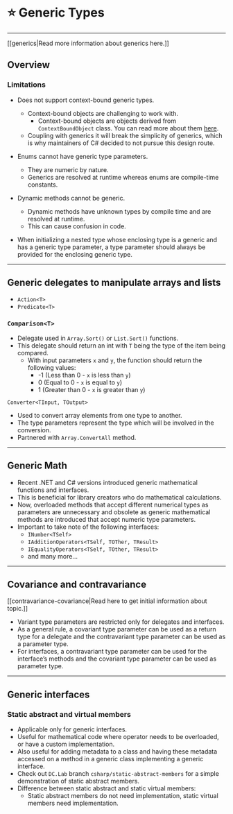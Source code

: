 # ⭐ Generic Types
---

[[generics|Read more information about generics here.]]

## Overview

### Limitations

- Does not support context-bound generic types.
    - Context-bound objects are challenging to work with.
        - Context-bound objects are objects derived from `ContextBoundObject` class. You can read more about them [here](https://www.notion.so/Miscellaneous-fa65dfdc3bef4994adefa553f0f6c6f3?pvs=21).
    - Coupling with generics it will break the simplicity of generics, which is why maintainers of C# decided to not pursue this design route.

- Enums cannot have generic type parameters.
    - They are numeric by nature.
    - Generics are resolved at runtime whereas enums are compile-time constants.

- Dynamic methods cannot be generic.
    - Dynamic methods have unknown types by compile time and are resolved at runtime.
    - This can cause confusion in code.

- When initializing a nested type whose enclosing type is a generic and has a generic type parameter, a type parameter should always be provided for the enclosing generic type.

---

## Generic delegates to manipulate arrays and lists

- `Action<T>`
- `Predicate<T>`

### `Comparison<T>`

- Delegate used in `Array.Sort()` or `List.Sort()` functions.
- This delegate should return an int with `T` being the type of the item being compared.
    - With input parameters `x` and `y`, the function should return the following values:
        - -1 (Less than 0 - `x` is less than `y`)
        - 0 (Equal to 0 - `x` is equal to `y`)
        - 1 (Greater than 0 - `x` is greater than `y`)

`Converter<TInput, TOutput>`

- Used to convert array elements from one type to another.
- The type parameters represent the type which will be involved in the conversion.
- Partnered with `Array.ConvertAll` method.

---

## Generic Math

- Recent .NET and C# versions introduced generic mathematical functions and interfaces.
- This is beneficial for library creators who do mathematical calculations.
- Now, overloaded methods that accept different numerical types as parameters are unnecessary and obsolete as generic mathematical methods are introduced that accept numeric type parameters.
- Important to take note of the following interfaces:
    - `INumber<TSelf>`
    - `IAdditionOperators<TSelf, TOTher, TResult>`
    - `IEqualityOperators<TSelf, TOther, TResult>`
    - and many more...

---

## Covariance and contravariance

[[contravariance-covariance|Read here to get initial information about topic.]]

- Variant type parameters are restricted only for delegates and interfaces.
- As a general rule, a covariant type parameter can be used as a return type for a delegate and the contravariant type parameter can be used as a parameter type.
- For interfaces, a contravariant type parameter can be used for the interface’s methods and the covariant type parameter can be used as parameter type.

---

## Generic interfaces

### Static abstract and virtual members

- Applicable only for generic interfaces.
- Useful for mathematical code where operator needs to be overloaded, or have a custom implementation.
- Also useful for adding metadata to a class and having these metadata accessed on a method in a generic class implementing a generic interface.
- Check out `DC.Lab` branch `csharp/static-abstract-members` for a simple demonstration of static abstract members.
- Difference between static abstract and static virtual members:
    - Static abstract members do not need implementation, static virtual members need implementation.